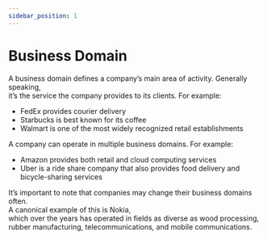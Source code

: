 ```yaml
---
sidebar_position: 1
---
```


# Business Domain

A business domain defines a company’s main area of activity. Generally speaking,  
it’s the service the company provides to its clients. For example:

- FedEx provides courier delivery
- Starbucks is best known for its coffee
- Walmart is one of the most widely recognized retail establishments

A company can operate in multiple business domains. For example:

- Amazon provides both retail and cloud computing services
- Uber is a ride share company that also provides food delivery and bicycle-sharing services

It’s important to note that companies may change their business domains often.  
A canonical example of this is Nokia,  
which over the years has operated in fields as diverse as wood processing, rubber manufacturing, telecommunications, and mobile communications.
